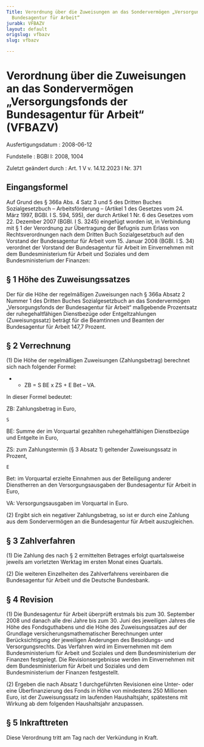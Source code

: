 ```yaml
---
Title: Verordnung über die Zuweisungen an das Sondervermögen „Versorgungsfonds der
  Bundesagentur für Arbeit“
jurabk: VFBAZV
layout: default
origslug: vfbazv
slug: vfbazv

---
```


# Verordnung über die Zuweisungen an das Sondervermögen „Versorgungsfonds der Bundesagentur für Arbeit“ (VFBAZV)

Ausfertigungsdatum
:   2008-06-12

Fundstelle
:   BGBl I: 2008, 1004

Zuletzt geändert durch
:   Art. 1 V v. 14.12.2023 I Nr. 371


## Eingangsformel

Auf Grund des § 366a Abs. 4 Satz 3 und 5 des Dritten Buches Sozialgesetzbuch – Arbeitsförderung – (Artikel 1 des Gesetzes vom 24. März 1997, BGBl. I S. 594, 595), der durch Artikel 1 Nr. 6 des Gesetzes vom 22. Dezember 2007 (BGBl. I S. 3245) eingefügt worden ist, in Verbindung mit § 1 der Verordnung zur Übertragung der Befugnis zum Erlass von Rechtsverordnungen nach dem Dritten Buch Sozialgesetzbuch auf den Vorstand der Bundesagentur für Arbeit vom 15. Januar 2008 (BGBl. I S. 34) verordnet der Vorstand der Bundesagentur für Arbeit im Einvernehmen mit dem Bundesministerium für Arbeit und Soziales und dem Bundesministerium der Finanzen:


## § 1 Höhe des Zuweisungssatzes

Der für die Höhe der regelmäßigen Zuweisungen nach § 366a Absatz 2 Nummer 1 des Dritten Buches Sozialgesetzbuch an das Sondervermögen „Versorgungsfonds der Bundesagentur für Arbeit“ maßgebende Prozentsatz der ruhegehaltfähigen Dienstbezüge oder Entgeltzahlungen (Zuweisungssatz) beträgt für die Beamtinnen und Beamten der Bundesagentur für Arbeit 147,7 Prozent.


## § 2 Verrechnung

(1) Die Höhe der regelmäßigen Zuweisungen (Zahlungsbetrag) berechnet sich nach folgender Formel:

*    *   ZB = S
        BE                        x ZS + E
        Bet                        – VA.



In dieser Formel bedeutet:

ZB: Zahlungsbetrag in Euro,


    S
BE: Summe der im Vorquartal gezahlten ruhegehaltfähigen Dienstbezüge und Entgelte in Euro,


ZS: zum Zahlungstermin (§ 3 Absatz 1) geltender Zuweisungssatz in Prozent,


    E
Bet: im Vorquartal erzielte Einnahmen aus der Beteiligung anderer Dienstherren an den Versorgungsausgaben der Bundesagentur für Arbeit in Euro,


VA: Versorgungsausgaben im Vorquartal in Euro.




(2) Ergibt sich ein negativer Zahlungsbetrag, so ist er durch eine Zahlung aus dem Sondervermögen an die Bundesagentur für Arbeit auszugleichen.


## § 3 Zahlverfahren

(1) Die Zahlung des nach § 2 ermittelten Betrages erfolgt quartalsweise jeweils am vorletzten Werktag im ersten Monat eines Quartals.

(2) Die weiteren Einzelheiten des Zahlverfahrens vereinbaren die Bundesagentur für Arbeit und die Deutsche Bundesbank.


## § 4 Revision

(1) Die Bundesagentur für Arbeit überprüft erstmals bis zum 30. September 2008 und danach alle drei Jahre bis zum 30. Juni des jeweiligen Jahres die Höhe des Fondsguthabens und die Höhe des Zuweisungssatzes auf der Grundlage versicherungsmathematischer Berechnungen unter Berücksichtigung der jeweiligen Änderungen des Besoldungs- und Versorgungsrechts. Das Verfahren wird im Einvernehmen mit dem Bundesministerium für Arbeit und Soziales und dem Bundesministerium der Finanzen festgelegt. Die Revisionsergebnisse werden im Einvernehmen mit dem Bundesministerium für Arbeit und Soziales und dem Bundesministerium der Finanzen festgestellt.

(2) Ergeben die nach Absatz 1 durchgeführten Revisionen eine Unter- oder eine Überfinanzierung des Fonds in Höhe von mindestens 250 Millionen Euro, ist der Zuweisungssatz im laufenden Haushaltsjahr, spätestens mit Wirkung ab dem folgenden Haushaltsjahr anzupassen.


## § 5 Inkrafttreten

Diese Verordnung tritt am Tag nach der Verkündung in Kraft.

